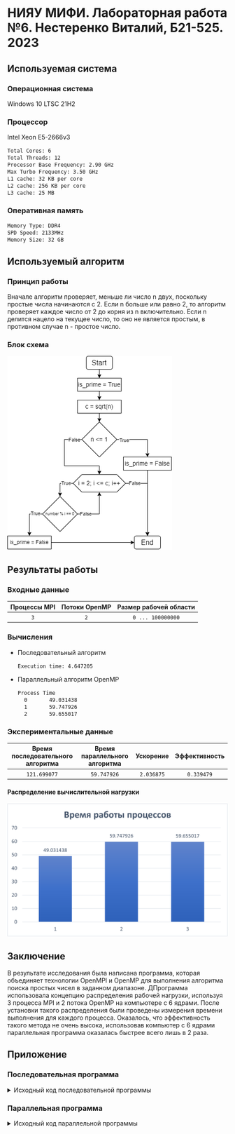 # НИЯУ МИФИ. Лабораторная работа №6. Нестеренко Виталий, Б21-525. 2023

## Используемая система

### Операционная система
Windows 10 LTSC 21H2

### Процессор
Intel Xeon E5-2666v3
```text
Total Cores: 6
Total Threads: 12
Processor Base Frequency: 2.90 GHz
Max Turbo Frequency: 3.50 GHz
L1 cache: 32 KB per core
L2 cache: 256 KB per core
L3 cache: 25 MB
```

### Оперативная память
```text
Memory Type: DDR4
SPD Speed: 2133MHz
Memory Size: 32 GB
```

## Используемый алгоритм

### Принцип работы
Вначале алгоритм проверяет, меньше ли число n двух, поскольку простые числа начинаются с 2. Если n больше или равно 2, то алгоритм проверяет каждое число от 2 до корня из n включительно. Если n делится нацело на текущее число, то оно не является простым, в противном случае n - простое число.

### Блок схема
![diagram](images/diagram.png)

## Результаты работы
### Входные данные

| Процессы MPI | Потоки OpenMP | Размер рабочей области |
|:------------:|:-------------:|:----------------------:|
|     `3`      |      `2`      |   `0 ... 100000000`    |

### Вычисления
- Последовательный алгоритм
  ```text
  Execution time: 4.647205
  ```
- Параллельный алгоритм OpenMP
  ```text
  Process Time
    0       49.031438
    1       59.747926
    2       59.655017
  ```

### Экспериментальные данные

| Время последовательного алгоритма | Время параллельного алгоритма | Ускорение  | Эффективность |
|:---------------------------------:|:-----------------------------:|:----------:|:-------------:|
|           `121.699077`            |          `59.747926`          | `2.036875` |  `0.339479`   |

#### Распределение вычислительной нагрузки
![time_graph](images/time_graph.png)

## Заключение

В результате исследования была написана программа, которая объединяет технологии OpenMPI и OpenMP для выполнения алгоритма поиска простых чисел в заданном диапазоне. ДПрограмма использовала концепцию распределения рабочей нагрузки, используя 3 процесса MPI и 2 потока OpenMP на компьютере с 6 ядрами. После установки такого распределения были проведены измерения времени выполнения для каждого процесса. Оказалось, что эффективность такого метода не очень высока, использовав компьютер с 6 ядрами параллельная программа оказалась быстрее всего лишь в 2 раза. 

## Приложение
### Последовательная программа
<details>
  <summary>Исходный код последовательной программы</summary>

  ```c
    #include <stdio.h>
    #include <stdbool.h>
    #include <math.h>
    #include <omp.h>


    bool isPrime(int number, int *primes) {
        int check_amount = (int) sqrt(number);
        if (number <= 1) return false;

        for (int i = 2; i <= check_amount; i++) {
            if (number % i == 0) {
                return false;
            }
        }

        return true;
    }

    int main(int argc, char **argv) {
        int start = 1;
        int end = 100000000;

        int primes = 0;
        double start_time, end_time;

        start_time = omp_get_wtime();

        for (int n = start; n <= end; n++) {
            primes += isPrime(n, &primes);
        }

        end_time = omp_get_wtime();

        printf("Prime numbers amount between %d and %d: %d\n", start, end, primes);
        printf("Execution time: %f\n", end_time - start_time);

        return 0;
    }
  ```
</details>

### Параллельная программа
<details>
  <summary>Исходный код параллельной программы</summary>

  ```c
    #include <stdio.h>
    #include <stdbool.h>
    #include <stdlib.h>
    #include <math.h>
    #include <omp.h>
    #include <mpi.h>


    bool isPrime(int number, int *primes) {
        bool prime = true;
        int check_amount = (int) sqrt(number);
        if (number <= 1) return false;

        #pragma omp parallel shared(prime, check_amount)
        {
            #pragma omp for
            for (int i = 2; i <= check_amount; i++) {
                if (number % i == 0) {
                    prime = false;
                    i = check_amount + 1;
                }
            }
        }

        if (prime) {
            #pragma omp critical
            {
                *primes += 1;
            }
        }

        return true;
    }

    int main(int argc, char **argv) {
        MPI_Init(&argc, &argv);

        int rank, size;
        MPI_Comm_size(MPI_COMM_WORLD, &size);
        MPI_Comm_rank(MPI_COMM_WORLD, &rank);

        int start = 1;
        int end = 100000000;

        int primes = 0, result = 0;
        double start_time, end_time;

        int chunk = (end - start + 1) / size;
        int rem = (end - start + 1) % size;

        int local_start = start + rank * chunk;
        int local_end = local_start + chunk - 1;

        if (rank < rem) {
            local_start += rank;
            local_end += 1;
        } else {
            local_start += rem;
        }

        int max_threads = omp_get_max_threads();
        int threads = (size > max_threads) ? max_threads / size : 2;
        omp_set_num_threads(threads);
        MPI_Barrier(MPI_COMM_WORLD);

        start_time = MPI_Wtime();
        #pragma omp parallel for
        for (int n = local_start; n <= local_end; n++) {
            isPrime(n, &result);
        }
        end_time = MPI_Wtime();

        MPI_Barrier(MPI_COMM_WORLD);

        double work_time = end_time - start_time;
        double *work_times;
        if (rank == 0) {
            work_times = (double *) malloc(size * sizeof(double));
        }

        MPI_Gather(&work_time, 1, MPI_DOUBLE, work_times, 1, MPI_DOUBLE, 0, MPI_COMM_WORLD);

        if (rank == 0) {
            printf("Process\tTime\n");
            for (int i = 0; i < size; i++) {
                printf("%d\t%f\n", i, work_times[i]);
            }
        }

        MPI_Finalize();

        return 0;
    }
  ```

</details>